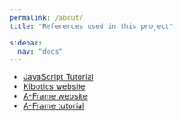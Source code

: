 ```yaml
---
permalink: /about/
title: "References used in this project"

sidebar:
  nav: "docs"
---
```



- [JavaScript Tutorial](https://www.w3schools.com/js/)
- [Kibotics website](https://kibotics.org/)
- [A-Frame website](https://aframe.io/)
- [A-Frame tutorial](https:www.youtube.comwatchv=dv6_C4UqTfs&list=PLRtjMdoYXLf4inSULAHyCMqpIUj4cmBTr&index=1)
